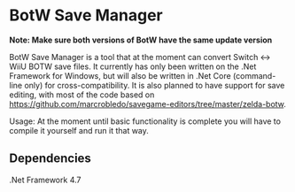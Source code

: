 # BotW Save Manager

**Note: Make sure both versions of BotW have the same update version**

BotW Save Manager is a tool that at the moment can convert Switch <-> WiiU BOTW save files. It currently has only been written on the .Net Framework for Windows, but will also be written in .Net Core (command-line only) for cross-compatibility. It is also planned to have support for save editing, with most of the code based on https://github.com/marcrobledo/savegame-editors/tree/master/zelda-botw.

Usage: At the moment until basic functionality is complete you will have to compile it yourself and run it that way.

## Dependencies 
.Net Framework 4.7
